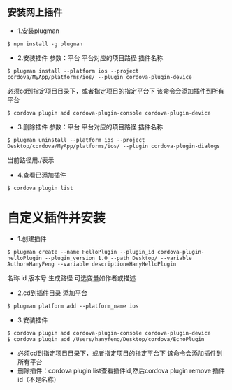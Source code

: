 
## 安装网上插件

- 1.安装plugman

```
$ npm install -g plugman
```



- 2.安装插件 参数：平台 平台对应的项目路径 插件名称

```
$ plugman install --platform ios --project cordova/MyApp/platforms/ios/ --plugin cordova-plugin-device
```
必须cd到指定项目目录下，或者指定项目的指定平台下 该命令会添加插件到所有平台
```
$ cordova plugin add cordova-plugin-console cordova-plugin-device
```

- 3.删除插件 参数：平台 平台对应的项目路径 插件名称

```
$ plugman uninstall --platform ios --project Desktop/cordova/MyApp/platforms/ios/ --plugin cordova-plugin-dialogs
```
当前路径用./表示


- 4.查看已添加插件

```
$ cordova plugin list
```


# 自定义插件并安装

- 1.创建插件

```
$ plugman create --name HelloPlugin --plugin_id cordova-plugin-helloPlugin --plugin_version 1.0 --path Desktop/ --variable Author=HanyFeng --variable description=HanyHelloPlugin
```
名称 id 版本号 生成路径 可选变量如作者或描述

- 2.cd到插件目录 添加平台

```
$ plugman platform add --platform_name ios
```

- 3.安装插件

```
$ cordova plugin add cordova-plugin-console cordova-plugin-device
$ cordova plugin add /Users/hanyfeng/Desktop/cordova/EchoPlugin
```
  - 必须cd到指定项目目录下，或者指定项目的指定平台下 该命令会添加插件到所有平台
  - 删除插件：cordova plugin list查看插件id,然后cordova plugin remove 插件id（不是名称）
